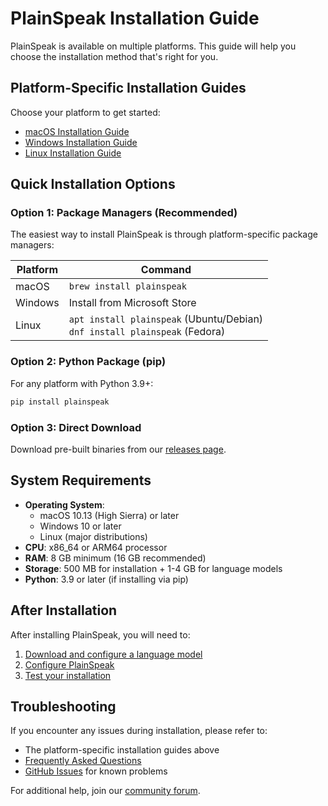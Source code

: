# PlainSpeak Installation Guide

PlainSpeak is available on multiple platforms. This guide will help you choose the installation method that's right for you.

## Platform-Specific Installation Guides

Choose your platform to get started:

- [macOS Installation Guide](macos.md)
- [Windows Installation Guide](windows.md)
- [Linux Installation Guide](linux.md)

## Quick Installation Options

### Option 1: Package Managers (Recommended)

The easiest way to install PlainSpeak is through platform-specific package managers:

| Platform | Command                              |
|----------|--------------------------------------|
| macOS    | `brew install plainspeak`            |
| Windows  | Install from Microsoft Store         |
| Linux    | `apt install plainspeak` (Ubuntu/Debian)<br>`dnf install plainspeak` (Fedora) |

### Option 2: Python Package (pip)

For any platform with Python 3.9+:

```bash
pip install plainspeak
```

### Option 3: Direct Download

Download pre-built binaries from our [releases page](https://github.com/plainspeak-org/plainspeak/releases).

## System Requirements

- **Operating System**: 
  - macOS 10.13 (High Sierra) or later
  - Windows 10 or later
  - Linux (major distributions)
- **CPU**: x86_64 or ARM64 processor
- **RAM**: 8 GB minimum (16 GB recommended)
- **Storage**: 500 MB for installation + 1-4 GB for language models
- **Python**: 3.9 or later (if installing via pip)

## After Installation

After installing PlainSpeak, you will need to:

1. [Download and configure a language model](../getting_started/first_session.md#setting-up-the-language-model)
2. [Configure PlainSpeak](../getting_started/first_session.md#configuration)
3. [Test your installation](../getting_started/first_session.md#verifying-your-installation)

## Troubleshooting

If you encounter any issues during installation, please refer to:

- The platform-specific installation guides above
- [Frequently Asked Questions](../faq/installation.md)
- [GitHub Issues](https://github.com/plainspeak-org/plainspeak/issues) for known problems

For additional help, join our [community forum](https://github.com/plainspeak-org/plainspeak/discussions). 
